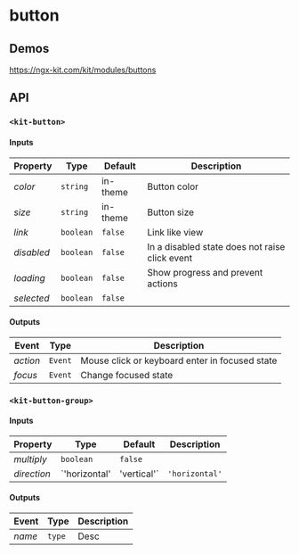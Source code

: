 # button

## Demos

https://ngx-kit.com/kit/modules/buttons

## API

### `<kit-button>`

#### Inputs

| Property | Type | Default | Description |
| --- | --- | --- | --- |
| *color* | `string` | in-theme | Button color |
| *size* | `string` | in-theme | Button size |
| *link* | `boolean` | `false` | Link like view |
| *disabled* | `boolean` | `false` | In a disabled state does not raise click event |
| *loading* | `boolean` | `false` | Show progress and prevent actions |
| *selected* | `boolean` | `false` | |

#### Outputs

| Event | Type | Description |
| --- | --- | --- |
| *action* | `Event` | Mouse click or keyboard enter in focused state |
| *focus* | `Event` | Change focused state |

### `<kit-button-group>`

#### Inputs

| Property | Type | Default | Description |
| --- | --- | --- | --- |
| *multiply* | `boolean` | `false` | |
| *direction* | `'horizontal' | 'vertical'` | `'horizontal'` | |

#### Outputs

| Event | Type | Description |
| --- | --- | --- |
| *name* | `type` | Desc |

